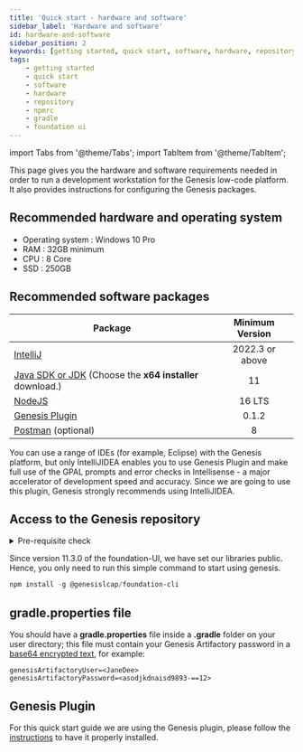 ```yaml
---
title: 'Quick start - hardware and software'
sidebar_label: 'Hardware and software'
id: hardware-and-software
sidebar_position: 2
keywords: [getting started, quick start, software, hardware, repository, npmrc, gradle, foundation ui]
tags:
    - getting started
    - quick start
    - software
    - hardware
    - repository
    - npmrc
    - gradle
    - foundation ui
---
```


import Tabs from '@theme/Tabs';
import TabItem from '@theme/TabItem';

This page gives you the hardware and software requirements needed in order to run a development workstation for the Genesis low-code platform. It also provides instructions for configuring the Genesis packages.

## Recommended hardware and operating system

* Operating system : Windows 10 Pro
* RAM : 32GB minimum
* CPU : 8 Core
* SSD : 250GB

## Recommended software packages

[//]: # (If you change this table, make sure you change all pages that contain minimum requirements)  

| Package	                                                                                                        |  Minimum Version   | 
|-----------------------------------------------------------------------------------------------------------------|:------------------:|
| [IntelliJ](https://www.jetbrains.com/idea/download/?fromIDE=#section=windows)	                                  | 2022.3 or above|
| [Java SDK or JDK](https://www.oracle.com/java/technologies/downloads/) (Choose the **x64 installer** download.) |         11         |
| [NodeJS](https://nodejs.org/download/release/latest-gallium/)                                                   |       16 LTS       |
| [Genesis Plugin](../../server/tooling/intellij-plugin/)                                                        |         0.1.2        |
| [Postman](https://www.postman.com/downloads/) (optional)	                                                       |         8          |


You can use a range of IDEs (for example, Eclipse) with the Genesis platform, but only IntelliJIDEA enables you to use Genesis Plugin and make full use of the GPAL prompts and error checks in Intellisense - a major accelerator of development speed and accuracy. Since we are going to use this plugin, Genesis strongly recommends using IntelliJIDEA.

## Access to the Genesis repository

<details>
  <summary>Pre-requisite check</summary>
    <li>JDK11 - <code>java --version </code> </li>
    <li>Node - <code>node --version </code> </li>
    <li>npm - <code>npm --version </code> </li>
    <br></br>
    <p>Check if these versions are compatible with the requirements.</p>
</details>

Since version 11.3.0 of the foundation-UI, we have set our libraries public. Hence, you only need to run this simple command to start using genesis.

```powershell
npm install -g @genesislcap/foundation-cli
```

## gradle.properties file
You should have a **gradle.properties** file inside a **.gradle** folder on your user directory; this file must contain your Genesis Artifactory password in a [base64 encrypted text](https://www.base64encode.org/), for example:

```shell
genesisArtifactoryUser=<JaneDee>
genesisArtifactoryPassword=<asodjkdnaisd9893-==12>
```

## Genesis Plugin
For this quick start guide we are using the Genesis plugin, please follow the [instructions](../../server/tooling/intellij-plugin/) to have it properly installed.